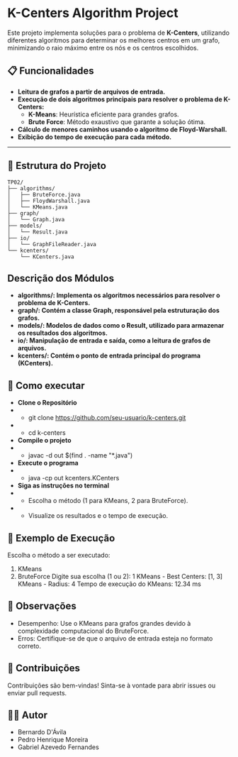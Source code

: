 # K-Centers Algorithm Project

Este projeto implementa soluções para o problema de **K-Centers**, utilizando diferentes algoritmos para determinar os melhores centros em um grafo, minimizando o raio máximo entre os nós e os centros escolhidos.

## 📋 Funcionalidades

- **Leitura de grafos a partir de arquivos de entrada.**
- **Execução de dois algoritmos principais para resolver o problema de K-Centers:**
  - **K-Means**: Heurística eficiente para grandes grafos.
  - **Brute Force**: Método exaustivo que garante a solução ótima.
- **Cálculo de menores caminhos usando o algoritmo de Floyd-Warshall.**
- **Exibição do tempo de execução para cada método.**

---

## 📂 Estrutura do Projeto

```plaintext
TP02/
├── algorithms/
│   ├── BruteForce.java
│   ├── FloydWarshall.java
│   └── KMeans.java
├── graph/
│   └── Graph.java
├── models/
│   └── Result.java
├── io/
│   └── GraphFileReader.java
└── kcenters/
    └── KCenters.java
```

## Descrição dos Módulos
- **algorithms/: Implementa os algoritmos necessários para resolver o problema de K-Centers.**
- **graph/: Contém a classe Graph, responsável pela estruturação dos grafos.**
- **models/: Modelos de dados como o Result, utilizado para armazenar os resultados dos algoritmos.**
- **io/: Manipulação de entrada e saída, como a leitura de grafos de arquivos.**
- **kcenters/: Contém o ponto de entrada principal do programa (KCenters).**

## 🚀 Como executar

- **Clone o Repositório**
-  - git clone https://github.com/seu-usuario/k-centers.git
-  - cd k-centers
- **Compile o projeto**
-  - javac -d out $(find . -name "*.java")
- **Execute o programa**
-  - java -cp out kcenters.KCenters
- **Siga as instruções no terminal**
-  - Escolha o método (1 para KMeans, 2 para BruteForce).
-  - Visualize os resultados e o tempo de execução.
  

## 🧪 Exemplo de Execução

Escolha o método a ser executado:
1. KMeans
2. BruteForce
Digite sua escolha (1 ou 2): 1
KMeans - Best Centers: [1, 3]
KMeans - Radius: 4
Tempo de execução do KMeans: 12.34 ms

## 📝 Observações

- Desempenho: Use o KMeans para grafos grandes devido à complexidade computacional do BruteForce.
- Erros: Certifique-se de que o arquivo de entrada esteja no formato correto.

## 🤝 Contribuições

Contribuições são bem-vindas! Sinta-se à vontade para abrir issues ou enviar pull requests.

## 🧑‍💻 Autor
- Bernardo D'Ávila
- Pedro Henrique Moreira
- Gabriel Azevedo Fernandes

